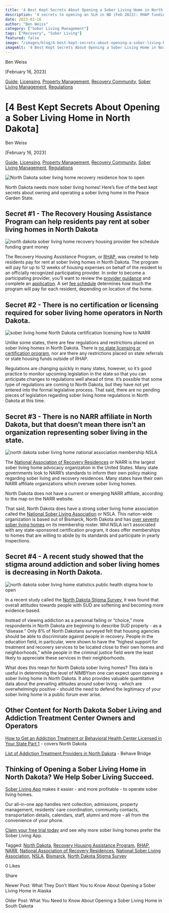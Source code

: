 ```yaml
---
title: '4 Best Kept Secrets About Opening a Sober Living Home in North Dakota'
description: '4 secrets to opening an SLH in ND (Feb 2023): RHAP funding, no state cert, NSLA & more! Tips via Sober Living App blog.'
date: 2023-02-16
author: "Ben Weiss"
category: ["Sober Living Management"]
tags: ["Recovery", "Sober Living"]
featured: false
image: "/images/blog/4-best-kept-secrets-about-opening-a-sober-living-home-in-north-dakota/Screen_Shot_2023-02-12_at_1.56.24_PM.png"
imageAlt: '4 Best Kept Secrets About Opening a Sober Living Home in North Dakota'
---
```


Ben Weiss

[February 16, 2023]

[Guide](/sober-living-app-blog/category/Guide), [Licensing](/sober-living-app-blog/category/Licensing), [Property Management](/sober-living-app-blog/category/Property+Management), [Recovery Community](/sober-living-app-blog/category/Recovery+Community), [Sober Living Management](/sober-living-app-blog/category/Sober+Living+Management), [Regulations](/sober-living-app-blog/category/Regulations)

#  [4 Best Kept Secrets About Opening a Sober Living Home in North Dakota]

Ben Weiss

[February 16, 2023]

[Guide](/sober-living-app-blog/category/Guide), [Licensing](/sober-living-app-blog/category/Licensing), [Property Management](/sober-living-app-blog/category/Property+Management), [Recovery Community](/sober-living-app-blog/category/Recovery+Community), [Sober Living Management](/sober-living-app-blog/category/Sober+Living+Management), [Regulations](/sober-living-app-blog/category/Regulations)

![North Dakota sober living home recovery residence how to open](/images/blog/4-best-kept-secrets-about-opening-a-sober-living-home-in-north-dakota/Screen_Shot_2023-02-12_at_4.15.19_PM.png)

North Dakota needs more sober living homes! Here’s five of the best kept secrets about owning and operating a sober living home in the Peace Garden State. 

## Secret #1 - The Recovery Housing Assistance Program can help residents pay rent at sober living homes in North Dakota

![north dakota sober living home recovery housing provider fee schedule funding grant money](/images/blog/4-best-kept-secrets-about-opening-a-sober-living-home-in-north-dakota/Screen_Shot_2023-02-12_at_1.56.24_PM.png)

The Recovery Housing Assistance Program, or [RHAP](https://www.hhs.nd.gov/behavioral-health/recovery-housing), was created to help residents pay for rent at sober living homes in North Dakota. The program will pay for up to 12 weeks of housing expenses on behalf of the resident to an officially recognized participating provider. In order to become a participating provider, you’ll want to review the [provider guidance](/www.hhs.nd.gov/sites/www/files/documents/BH/RHAP%20Provider%20Guidance.pdf) and complete an [application](/www.hhs.nd.gov/sites/www/files/documents/BH/01004.pdf). A set [fee schedule](/www.hhs.nd.gov/sites/www/files/documents/BH/RH-Fee-Schedule.pdf) determines how much the program will pay for each resident, depending on location of the home. 

## Secret #2 - There is no certification or licensing required for sober living home operators in North Dakota. 

![sober living home North Dakota certification licensing how to NARR](/images/blog/4-best-kept-secrets-about-opening-a-sober-living-home-in-north-dakota/Screen_Shot_2023-02-12_at_2.02.42_PM.png)

Unlike some states, there are few regulations and restrictions placed on sober living homes in North Dakota. There is [no state licensing or certification program](https://www.thedickinsonpress.com/business/are-sober-living-homes-dangerous), nor are there any restrictions placed on state referrals or state housing funds outside of RHAP. 

Regulations are changing quickly in many states, however, so it’s good practice to monitor upcoming legislation in the state so that you can anticipate changes to regulations well ahead of time. It’s possible that some type of regulations are coming to North Dakota, but they have not yet entered into the formal legislative process. That said, there are no pending pieces of legislation regarding sober living home regulations in North Dakota at this time. 

## Secret #3 - There is no NARR affiliate in North Dakota, but that doesn’t mean there isn’t an organization representing sober living in the state. 

![north dakota sober living home national association membership NSLA](/images/blog/4-best-kept-secrets-about-opening-a-sober-living-home-in-north-dakota/Screen_Shot_2023-02-12_at_2.14.36_PM.png)

The [National Association of Recovery Residences](https://narronline.org/) or NARR is the largest sober living home advocacy organization in the United States. Many state governments look to NARR’s standards to inform their own policy making regarding sober living and recovery residences. Many states have their own NARR affiliate organizations which oversee sober living homes. 

North Dakota does not have a current or emerging NARR affiliate, according to the map on the NARR website. 

That said, North Dakota does have a strong sober living home association called the [National Sober Living Association](https://nationalsoberliving.org/membership-info-and-requirements/) or NSLA. This nation-wide organization is based out of Bismarck, North Dakota and has [over seventy sober living homes](https://www.kxnet.com/road-to-recovery/sober-living-homes-provide-high-success-rate-for-sobriety/) on its membership roster. Whil NSLA isn’t associated with any state-sponsored certification program, it does offer memberships to homes that are willing to abide by its standards and participate in yearly inspections. 

## Secret #4 - A recent study showed that the stigma around addiction and sober living homes is decreasing in North Dakota. 

![north dakota sober living home statistics public health stigma how to open](/images/blog/4-best-kept-secrets-about-opening-a-sober-living-home-in-north-dakota/Screen_Shot_2023-02-12_at_2.10.10_PM.png)

In a recent study called the [North Dakota Stigma Survey](https://ruralhealth.und.edu/assets/1190-6784/dakota-conf-intensive-2-handout.pdf), it was found that overall attitudes towards people with SUD are softening and becoming more evidence-based. 

Instead of viewing addiction as a personal failing or “choice,” more respondents in North Dakota are beginning to describe SUD properly - as a “disease.” Only 8% of North Dakotans surveyed felt that housing agencies should be able to discriminate against people in recovery. People in the education field, in particular, were shown to have the “highest support for treatment and recovery services to be located close to their own homes and neighborhoods,” while people in the criminal justice field were the least likely to appreciate these services in their neighborhoods. 

What does this mean for North Dakota sober living homes? This data is useful in determining the level of NIMBYism one can expect upon opening a sober living home in North Dakota. It also provides valuable quantitative data about the prevailing attitudes around sober living - which are overwhelmingly positive - should the need to defend the legitimacy of your sober living home in a public forum ever arise. 

## Other Content for North Dakota Sober Living and Addiction Treatment Center Owners and Operators

[How to Get an Addiction Treatment or Behavioral Health Center Licensed in Your State Part 1](https://behavehealth.com/blog/2019/9/23/how-to-get-an-addiction-treatment-or-behavioral-health-center-licensed-in-your-statepart-1) \- covers North Dakota 

[List of Addiction Treatment Providers in North Dakota](https://bridge.behavehealth.com/rehabs/north-dakota) \- Behave Bridge

## Thinking of Opening a Sober Living Home in North Dakota? We Help Sober Living Succeed. 

[Sober Living App](/) makes it easier - and more profitable - to operate sober living homes. 

Our all-in-one app handles rent collection, admissions, property management, residents’ care coordination, community contacts, transportation details, calendars, staff, alumni and more - all from the convenience of your phone. 

[Claim your free trial today](https://behavehealth.com/get-started) and see why more sober living homes prefer the Sober Living App.

Tagged: [North Dakota](/sober-living-app-blog/tag/North+Dakota), [Recovery Housing Assistance Program](/sober-living-app-blog/tag/Recovery+Housing+Assistance+Program), [RHAP](/sober-living-app-blog/tag/RHAP), [NARR](/sober-living-app-blog/tag/NARR), [National Association of Recovery Residences](/sober-living-app-blog/tag/National+Association+of+Recovery+Residences), [National Sober Living Association](/sober-living-app-blog/tag/National+Sober+Living+Association), [NSLA](/sober-living-app-blog/tag/NSLA), [Bismarck](/sober-living-app-blog/tag/Bismarck), [North Dakota Stigma Survey](/sober-living-app-blog/tag/North+Dakota+Stigma+Survey)

0 Likes

Share

Newer Post: What They Don't Want You to Know About Opening a Sober Living Home in Alaska

Older Post: What You Need to Know About Opening a Sober Living Home in South Dakota